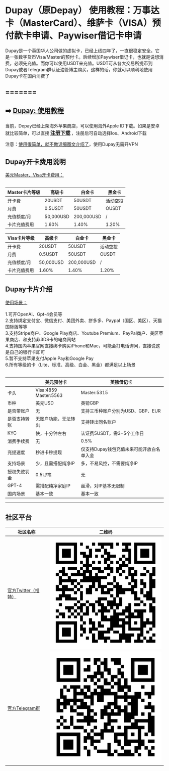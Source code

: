 # Dupay（原Depay） 使用教程：万事达卡（MasterCard）、维萨卡（VISA）预付款卡申请、Paywiser借记卡申请

Dupay是一个英国华人公司做的虚拟卡，已经上线四年了，一直很稳定安全。它是一张数字货币Visa/Master的预付卡。后续增加Paywiser借记卡，也就是说想消费，必须先充值。而你可以使用USDT来充值。USDT可从各大交易所提币到Dupay或者Telegram群认证油管博主购买，这样的话，你就可以顺利地使用Dupay卡在国内消费了


=======
----

## ➡️ [Dupay: 使用教程](https://dupay.one/web-app/register-h5?invitCode=184747&lang=zh-cn)

当前，Depay已经上架海外苹果商店，可以使用海外Apple ID下载。如果是安卓就比较简单，可以直接<span style="font-size:16px; font-weight:bold; padding:3px;">[注册下载](https://dupay.one/web-app/register-h5?invitCode=184747&lang=zh-cn)</span>，注册后可自动选择Ios、Android下载

注意：[使用很简单，就不做详细图文介绍了](https://dupay.one/web-app/register-h5?invitCode=184747&lang=zh-cn)，使用Dupay无需开VPN

## Dupay开卡费用说明

[美元Master、Visa开卡费用：](https://dupay.one/web-app/register-h5?invitCode=184747&lang=zh-cn)<br/><br/>

|    Master卡片等级    | 高级卡       | 白金卡        | 黑金卡   |
|--------|-----------|------------|-------|
| 开卡费     | 20USDT    | 50USDT     | 活动空投  |
| 月费     | 0.5USDT   | 50USDT     | OUSDT  |
| 充值额度/月     | 50,000USD | 200,000USD | /     |
| 卡片充值费用     | 1.60%    | 1.40%      | 1.20% |

|    Visa卡片等级    | 高级卡       | 白金卡        | 黑金卡   |
|--------|-----------|------------|-------|
| 开卡费     | 20USDT    | 50USDT     | 活动空投  |
| 月费     | 0.5USDT   | 50USDT     | OUSDT  |
| 充值额度/月     | 50,000USD | 200,000USD | /     |
| 卡片充值费用     | 1.60%    | 1.40%      | 1.20% |

## Dupay卡片介绍

[使用场景：](https://dupay.one/web-app/register-h5?invitCode=184747&lang=zh-cn)<br/><br/>
1.可开OpenAi、Gpt-4会员等<br/>
2.支持绑定支付宝、微信支付、美团外卖、拼多多、Paypal（国区、美区）、天猫国际版等等<br/>
3.支持Stripe商户、Google Play商店、Youtube Premium、PayPal商户、美区苹果商店、和支持非3DS卡的电商网站<br/>
4.支持国内苹果官网直接绑卡购买iPhone和Mac，可能会打电话询问，直接说这是自己的银行卡即可<br/>
5.暂不支持苹果支付Apple Pay和Google Pay<br/>
6.所有等级的卡（Lite、标准、高级、白金、黑金）都满足以上场景<br/>
<br/>

|        | 美元预付卡                    | 英镑借记卡                   |
|--------|--------------------------|-------------------------|
| 卡头     | Visa:4859<br/>Master:5563 | Master:5315             |
| 币种     | 美元USD                    | 英镑GBP                   |
| 是否带账户  | 无                        | 支持三币种账户分别为USD、GBP、EUR   |
| 是否支持转账 | 无账户功能，无法转出                    | 支持转出同名账户                |
| KYC    | 快，十分钟左右 | 认证费5USDT，需3-5个工作日       |
| 消费手续费  | 无                    | 0.5% |
| 充提速度   | 秒进卡秒提现 | 仅支持Dupay钱包充值未来可能开放白名单入金         |
| 支持场景   | 少，且需搭配纯净IP                    | 多，不易风控，不需要纯净IP          |
| 授权失败罚金 | 0.5U/笔                    | 无                       |
| GPT-4  | 需搭配纯净家庭IP         | 丝滑，对IP基本无限制                       |
| 国内场景   | 基本一致                    | 基本一致          |

----

## 社区平台

| 社区名称                                          | 二维码                                                                                                                                                                   |
|-----------------------------------------------|-----------------------------------------------------------------------------------------------------------------------------------------------------------------------|
| [官方Twitter（推特）](https://twitter.com/Dupay_CN) | ![Twitter（推特）](twitter.png)                                                                                                                                                    |
| [官方Telegram群](https://t.me/DupayCard)         | ![官方Telegram群](telegram.png) |
